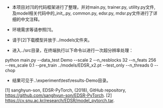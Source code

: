 * 本项目对[1]的代码框架进行了整理，并对main.py, trainer.py, utility.py文件, 及model相关代码中的_init_.py, common.py, edsr.py, mdsr.py文件进行了详细的中文注释。

* 环境需求等请参照[1]。

* 请于[2]下载模型并放于../models文件夹。

* 进入../src目录，在终端执行以下命令以进行一次超分辨率处理：

python main.py --data_test Demo --scale 2 --n_resblocks 32 --n_feats 256 --res_scale 0.1 --pre_train ../models/EDSR_x2.pt --test_only --n_threads 0 --chop

* 结果可见于..\experiment\test\results-Demo目录。

[1] sanghyun-son, EDSR-PyTorch, (2018), GitHub repository, https://github.com/sanghyun-son/EDSR-PyTorch.
[2] https://cv.snu.ac.kr/research/EDSR/model_pytorch.tar.